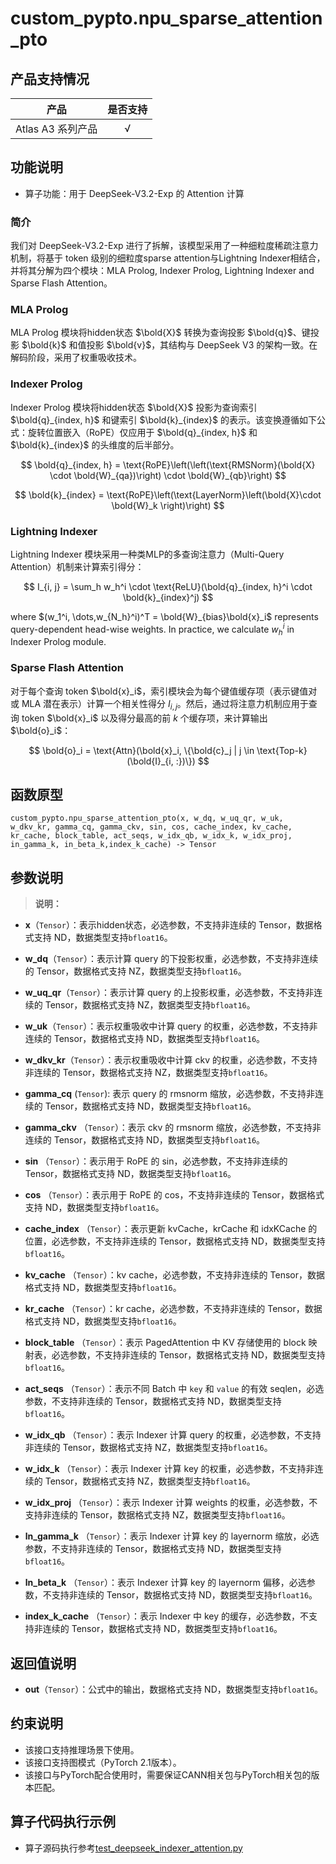# custom_pypto.npu_sparse_attention_pto

## 产品支持情况
| 产品                                                         | 是否支持 |
| ------------------------------------------------------------ | :------: |
|<term>Atlas A3 系列产品</term>   | √  |

## 功能说明

-   算子功能：用于 DeepSeek-V3.2-Exp 的 Attention 计算

### 简介
我们对 DeepSeek-V3.2-Exp 进行了拆解，该模型采用了一种细粒度稀疏注意力机制，将基于 token 级别的细粒度sparse attention与Lightning Indexer相结合，并将其分解为四个模块：MLA Prolog, Indexer Prolog, Lightning Indexer and Sparse Flash Attention。

### MLA Prolog
MLA Prolog 模块将hidden状态 $\bold{X}$ 转换为查询投影 $\bold{q}$、键投影 $\bold{k}$ 和值投影 $\bold{v}$，其结构与 DeepSeek V3 的架构一致。在解码阶段，采用了权重吸收技术。

### Indexer Prolog

Indexer Prolog 模块将hidden状态 $\bold{X}$ 投影为查询索引 $\bold{q}_{index, h}$ 和键索引 $\bold{k}_{index}$ 的表示。该变换遵循如下公式：旋转位置嵌入（RoPE）仅应用于 $\bold{q}_{index, h}$ 和 $\bold{k}_{index}$ 的头维度的后半部分。

$$
\bold{q}_{index, h} = \text{RoPE}\left(\left(\text{RMSNorm}(\bold{X} \cdot \bold{W}_{qa})\right) \cdot \bold{W}_{qb}\right)
$$

$$
\bold{k}_{index} = \text{RoPE}\left(\text{LayerNorm}\left(\bold{X}\cdot \bold{W}_k \right)\right)
$$

### Lightning Indexer

Lightning Indexer 模块采用一种类MLP的多查询注意力（Multi-Query Attention）机制来计算索引得分：

$$
I_{i, j} = \sum_h w_h^i \cdot \text{ReLU}(\bold{q}_{index, h}^i \cdot \bold{k}_{index}^j)
$$

where $(w_1^i, \dots,w_{N_h}^i)^T = \bold{W}_{bias}\bold{x}_i$ represents query-dependent head-wise weights. In practice, we calculate $w_h^i$ in Indexer Prolog module.

### Sparse Flash Attention

对于每个查询 token $\bold{x}_i$，索引模块会为每个键值缓存项（表示键值对或 MLA 潜在表示）计算一个相关性得分 $I_{i,j}$。然后，通过将注意力机制应用于查询 token $\bold{x}_i$ 以及得分最高的前 $k$ 个缓存项，来计算输出 $\bold{o}_i$：

$$
\bold{o}_i = \text{Attn}(\bold{x}_i, \{\bold{c}_j | j \in \text{Top-k}(\bold{I}_{i, :})\})
$$

## 函数原型

```
custom_pypto.npu_sparse_attention_pto(x, w_dq, w_uq_qr, w_uk, w_dkv_kr, gamma_cq, gamma_ckv, sin, cos, cache_index, kv_cache, kr_cache, block_table, act_seqs, w_idx_qb, w_idx_k, w_idx_proj, in_gamma_k, in_beta_k,index_k_cache) -> Tensor
```

## 参数说明

>**说明：**<br>
>

-   **x**（`Tensor`）：表示hidden状态，必选参数，不支持非连续的 Tensor，数据格式支持 ND，数据类型支持`bfloat16`。

-   **w_dq**（`Tensor`）：表示计算 query 的下投影权重，必选参数，不支持非连续的 Tensor，数据格式支持 NZ，数据类型支持`bfloat16`。

-   **w_uq_qr**（`Tensor`）：表示计算 query 的上投影权重，必选参数，不支持非连续的 Tensor，数据格式支持 NZ，数据类型支持`bfloat16`。

-   **w_uk**（`Tensor`）：表示权重吸收中计算 query 的权重，必选参数，不支持非连续的 Tensor，数据格式支持 ND，数据类型支持`bfloat16`。

-   **w_dkv_kr**（`Tensor`）：表示权重吸收中计算 ckv 的权重，必选参数，不支持非连续的 Tensor，数据格式支持 NZ，数据类型支持`bfloat16`。

-   **gamma_cq** (`Tensor`): 表示 query 的 rmsnorm 缩放，必选参数，不支持非连续的 Tensor，数据格式支持 ND，数据类型支持`bfloat16`。

-   **gamma_ckv** （`Tensor`）：表示 ckv 的 rmsnorm 缩放，必选参数，不支持非连续的 Tensor，数据格式支持 ND，数据类型支持`bfloat16`。

-   **sin** （`Tensor`）：表示用于 RoPE 的 sin，必选参数，不支持非连续的 Tensor，数据格式支持 ND，数据类型支持`bfloat16`。

-   **cos** （`Tensor`）：表示用于 RoPE 的 cos，不支持非连续的 Tensor，数据格式支持 ND，数据类型支持`bfloat16`。

-   **cache_index** （`Tensor`）：表示更新 kvCache，krCache 和 idxKCache 的位置，必选参数，不支持非连续的 Tensor，数据格式支持 ND，数据类型支持`bfloat16`。

-   **kv_cache** （`Tensor`）：kv cache，必选参数，不支持非连续的 Tensor，数据格式支持 ND，数据类型支持`bfloat16`。

-   **kr_cache** （`Tensor`）：kr cache，必选参数，不支持非连续的 Tensor，数据格式支持 ND，数据类型支持`bfloat16`。

-   **block_table** （`Tensor`）：表示 PagedAttention 中 KV 存储使用的 block 映射表，必选参数，不支持非连续的 Tensor，数据格式支持 ND，数据类型支持`bfloat16`。

-   **act_seqs** （`Tensor`）：表示不同 Batch 中 `key` 和 `value` 的有效 seqlen，必选参数，不支持非连续的 Tensor，数据格式支持 ND，数据类型支持`bfloat16`。

-   **w_idx_qb** （`Tensor`）：表示 Indexer 计算 query 的权重，必选参数，不支持非连续的 Tensor，数据格式支持 NZ，数据类型支持`bfloat16`。

-   **w_idx_k** （`Tensor`）：表示 Indexer 计算 key 的权重，必选参数，不支持非连续的 Tensor，数据格式支持 NZ，数据类型支持`bfloat16`。

-   **w_idx_proj** （`Tensor`）：表示 Indexer 计算 weights 的权重，必选参数，不支持非连续的 Tensor，数据格式支持 NZ，数据类型支持`bfloat16`。

-   **ln_gamma_k** （`Tensor`）：表示 Indexer 计算 key 的 layernorm 缩放，必选参数，不支持非连续的 Tensor，数据格式支持 ND，数据类型支持`bfloat16`。

-   **ln_beta_k** （`Tensor`）：表示 Indexer 计算 key 的 layernorm 偏移，必选参数，不支持非连续的 Tensor，数据格式支持 ND，数据类型支持`bfloat16`。

-   **index_k_cache** （`Tensor`）：表示 Indexer 中 key 的缓存，必选参数，不支持非连续的 Tensor，数据格式支持 ND，数据类型支持`bfloat16`。

## 返回值说明

-   **out**（`Tensor`）：公式中的输出，数据格式支持 ND，数据类型支持`bfloat16`。

## 约束说明

-   该接口支持推理场景下使用。
-   该接口支持图模式（PyTorch 2.1版本）。
-   该接口与PyTorch配合使用时，需要保证CANN相关包与PyTorch相关包的版本匹配。

## 算子代码执行示例
-   算子源码执行参考[test_deepseek_indexer_attention.py](../examples/test_deepseek_indexer_attention.py)
